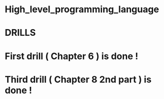 # High_level_programming_language
# DRILLS 
# First drill ( Chapter 6 ) is done !
# Third drill ( Chapter 8 2nd part ) is done !
